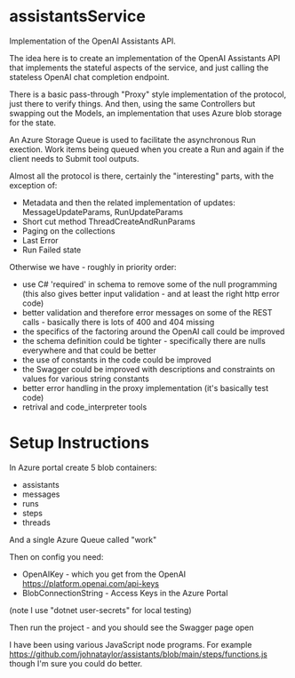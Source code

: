 # assistantsService
Implementation of the OpenAI Assistants API.

The idea here is to create an implementation of the OpenAI Assistants API that implements the stateful aspects of the service, and just calling the stateless OpenAI chat completion endpoint.

There is a basic pass-through "Proxy" style implementation of the protocol, just there to verify things. And then, using the same Controllers but swapping out the Models, an implementation that uses Azure blob storage for the state.

An Azure Storage Queue is used to facilitate the asynchronous Run exection. Work items being queued when you create a Run and again if the client needs to Submit tool outputs.

Almost all the protocol is there, certainly the "interesting" parts, with the exception of:
- Metadata and then the related implementation of updates: MessageUpdateParams, RunUpdateParams
- Short cut method ThreadCreateAndRunParams
- Paging on the collections
- Last Error
- Run Failed state

Otherwise we have - roughly in priority order:
- use C# 'required' in schema to remove some of the null programming (this also gives better input validation - and at least the right http error code)
- better validation and therefore error messages on some of the REST calls - basically there is lots of 400 and 404 missing
- the specifics of the factoring around the OpenAI call could be improved 
- the schema definition could be tighter - specifically there are nulls everywhere and that could be better
- the use of constants in the code could be improved
- the Swagger could be improved with descriptions and constraints on values for various string constants
- better error handling in the proxy implementation (it's basically test code)
- retrival and code_interpreter tools

# Setup Instructions

In Azure portal create 5 blob containers:
- assistants
- messages
- runs
- steps
- threads

And a single Azure Queue called "work"

Then on config you need:
- OpenAIKey - which you get from the OpenAI https://platform.openai.com/api-keys
- BlobConnectionString - Access Keys in the Azure Portal

(note I use "dotnet user-secrets" for local testing)
  
Then run the project - and you should see the Swagger page open

I have been using various JavaScript node programs. For example https://github.com/johnataylor/assistants/blob/main/steps/functions.js though I'm sure you could do better.




  
